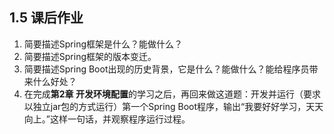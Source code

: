 ## 1.5 课后作业

1. 简要描述Spring框架是什么？能做什么？
2. 简要描述Spring框架的版本变迁。
3. 简要描述Spring Boot出现的历史背景，它是什么？能做什么？能给程序员带来什么好处？
4. 在完成**第2章 开发环境配置**的学习之后，再回来做这道题：开发并运行（要求以独立jar包的方式运行）第一个Spring Boot程序，输出“我要好好学习，天天向上。”这样一句话，并观察程序运行过程。
